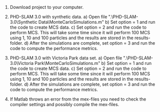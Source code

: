 1. Download project to your computer.

2. PHD-SLAM 3.0 with synthetic data.
    a) Open file ".\PHD-SLAM-3.0\Synthetic Data\MonteCarloSimulations.m"
    b) Set option = 1 and run the code to create MCS data. 
    c) Set option = 2 and run the code to perform MCS. This will take some time since it will perform 100 MCS using 1, 10 and 100 particles and the results            are stored in the results-folder.
    d) After the simulations are complete, set option = 3 and run the code to compute the performance metrics. 
    
3. PHD-SLAM 3.0 with Victoria Park data set.
    a) Open file ".\PHD-SLAM-3.0\Victoria Park\MonteCarloSimulations.m"
    b) Set option = 1 and run the code to create MCS data. 
    c) Set option = 2 and run the code to perform MCS. This will take some time since it will perform 100 MCS using 1, 10 and 100 particles and the results            are stored in the results-folder.
    d) After the simulations are complete, set option = 3 and run the code to compute the performance metrics. 
    
4. If Matlab throws an error from the mex-files you need to check the compiler settings and possibly compile the mex-files.     
